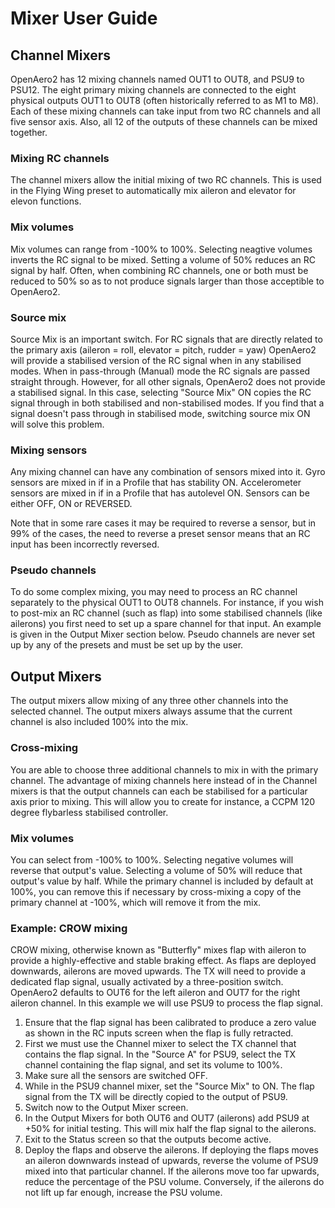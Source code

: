 # Mixer User Guide #
## Channel Mixers ##
OpenAero2 has 12 mixing channels named OUT1 to OUT8, and PSU9 to PSU12.
The eight primary mixing channels are connected to the eight physical outputs OUT1 to OUT8 (often historically referred to as M1 to M8).
Each of these mixing channels can take input from two RC channels and all five sensor axis.
Also, all 12 of the outputs of these channels can be mixed together.

### Mixing RC channels ###
The channel mixers allow the initial mixing of two RC channels. This is used in the Flying Wing preset to automatically mix aileron and elevator for elevon functions.
### Mix volumes ###
Mix volumes can range from -100% to 100%. Selecting neagtive volumes inverts the RC signal to be mixed. Setting a volume of 50% reduces an RC signal by half.
Often, when combining RC channels, one or both must be reduced to 50% so as to not produce signals larger than those acceptible to OpenAero2.
### Source mix ###
Source Mix is an important switch. For RC signals that are directly related to the primary axis (aileron = roll, elevator = pitch, rudder = yaw) OpenAero2 will provide a stabilised version of the RC signal when in any stabilised modes. When in pass-through (Manual) mode the RC signals are passed straight through.
However, for all other signals, OpenAero2 does not provide a stabilised signal. In this case, selecting "Source Mix" ON copies the RC signal through in both stabilised and non-stabilised modes.
If you find that a signal doesn't pass through in stabilised mode, switching source mix ON will solve this problem.
### Mixing sensors ###
Any mixing channel can have any combination of sensors mixed into it.
Gyro sensors are mixed in if in a Profile that has stability ON. Accelerometer sensors are mixed in if in a Profile that has autolevel ON. Sensors can be either OFF, ON or REVERSED.

Note that in some rare cases it may be required to reverse a sensor, but in 99% of the cases, the need to reverse a preset sensor means that an RC input has been incorrectly reversed.
### Pseudo channels ###
To do some complex mixing, you may need to process an RC channel separately to the physical OUT1 to OUT8 channels. For instance, if you wish to post-mix an RC channel (such as flap) into some stabilised channels (like ailerons) you first need to set up a spare channel for that input. An example is given in the Output Mixer section below.
Pseudo channels are never set up by any of the presets and must be set up by the user.
## Output Mixers ##
The output mixers allow mixing of any three other channels into the selected channel. The output mixers always assume that the current channel is also included 100% into the mix.
### Cross-mixing ###
You are able to choose three additional channels to mix in with the primary channel. The advantage of mixing channels here instead of in the Channel mixers is that the output channels can each be stabilised for a particular axis prior to mixing. This will allow you to create for instance, a CCPM 120 degree flybarless stabilised controller.
### Mix volumes ###
You can select from -100% to 100%. Selecting negative volumes will reverse that output's value. Selecting a volume of 50% will reduce that output's value by half.
While the primary channel is included by default at 100%, you can remove this if necessary by cross-mixing a copy of the primary channel at -100%, which will remove it from the mix.
### Example: CROW mixing ###
CROW mixing, otherwise known as "Butterfly" mixes flap with aileron to provide a highly-effective and stable braking effect. As flaps are deployed downwards, ailerons are moved upwards.
The TX will need to provide a dedicated flap signal, usually activated by a three-position switch.
OpenAero2 defaults to OUT6 for the left aileron and OUT7 for the right aileron channel.
In this example we will use PSU9 to process the flap signal.
  1. Ensure that the flap signal has been calibrated to produce a zero value as shown in the RC inputs screen when the flap is fully retracted.
  1. First we must use the Channel mixer to select the TX channel that contains the flap signal. In the "Source A" for PSU9, select the TX channel containing the flap signal, and set its volume to 100%.
  1. Make sure all the sensors are switched OFF.
  1. While in the PSU9 channel mixer, set the "Source Mix" to ON. The flap signal from the TX will be directly copied to the output of PSU9.
  1. Switch now to the Output Mixer screen.
  1. In the Output Mixers for both OUT6 and OUT7 (ailerons) add PSU9 at +50% for initial testing. This will mix half the flap signal to the ailerons.
  1. Exit to the Status screen so that the outputs become active.
  1. Deploy the flaps and observe the ailerons. If deploying the flaps moves an aileron downwards instead of upwards, reverse the volume of PSU9 mixed into that particular channel. If the ailerons move too far upwards, reduce the percentage of the PSU volume. Conversely, if the ailerons do not lift up far enough, increase the PSU volume.